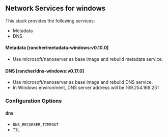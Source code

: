 ## Network Services for windows

This stack provides the following services:

* Metadata
* DNS

#### Metadata [rancher/metadata-windows:v0.10.0]
* Use microsoft/nanoserver as base image and rebuild metadata service.

#### DNS [rancher/dns-windows:v0.17.0]
* Use microsoft/nanoserver as base image and rebuild DNS service.
* In Windows environment, DNS server address will be 169.254.169.251

### Configuration Options

#### dns

* `DNS_RECURSER_TIMEOUT`
* `TTL`
